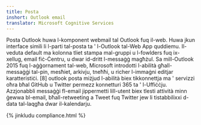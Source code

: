 ```yaml
---
title: Posta
inshort: Outlook email
translator: Microsoft Cognitive Services
---
```


Posta Outlook huwa l-komponent webmail tal Outlook fuq il-web. Huwa jkun interface simili li l-parti tal-posta ta ' l-Outlook tal-Web App quddiemu. Il-veduta default ma kolonna tliet stampa mal-gruppi u l-fowlders fuq ix-xellug, email fiċ-Ċentru, u dwar id-dritt l-messaġġ magħżul. Sa mill-Outlook 2015 fuq l-aġġornament tal-web, Microsoft introdotti l-abilità għall-messaġġi tal-pin, mesħiet, arkivju, tneħħi, u richer l-immaġni editjar karatteristiċi. [8] outlook posta miżjud l-abilità biex tikkonnettja ma ' servizzi oħra bħal GitHub u Twitter permezz konnetturi 365 ta ' l-Uffiċċju. Azzjonabbli messaġġi fl-email jippermetti lill-utent biex tlesti attività minn ġewwa bl-email, bħall-retweeting a Tweet fuq Twitter jew li tistabbilixxi d-data tal-laqgħa dwar il-kalendarju. 

{% jinkludu compliance.html %}



